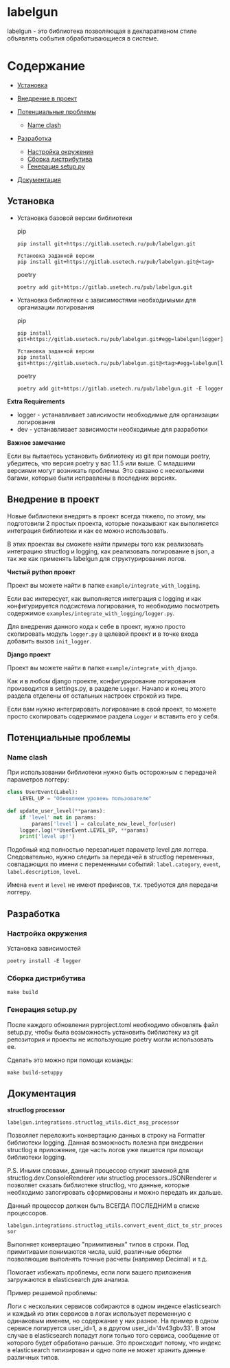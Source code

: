 labelgun
========

labelgun - это библиотека позволяющая в декларативном стиле объявлять события обрабатывающиеся в системе.


# Содержание

- [Установка](#Установка)
  
- [Внедрение в проект](#Внедрение-в-проект)
  
- [Потенциальные проблемы](#Потенциальные-проблемы)
   
   - [Name clash](#Name-clash)
   
- [Разработка](#Разработка)

    - [Настройка окружения](#Настройка-окружения)
    - [Сборка дистрибутива](#Сборка-дистрибутива)
    - [Генерация setup.py](#Генерация-setup.py)
    
- [Документация](#Документация)


<a name='Установка'></a>
## Установка

- Установка базовой версии библиотеки

  pip
  
  ```
  pip install git+https://gitlab.usetech.ru/pub/labelgun.git
  
  Установка заданной версии
  pip install git+https://gitlab.usetech.ru/pub/labelgun.git@<tag>
  ```
  
  poetry
  
  ```
  poetry add git+https://gitlab.usetech.ru/pub/labelgun.git
  ```
   
- Установка библиотеки с зависимостями необходимыми для организации логирования

  pip
  
  ```
  pip install git+https://gitlab.usetech.ru/pub/labelgun.git#egg=labelgun[logger]
  
  Установка заданной версии
  pip install git+https://gitlab.usetech.ru/pub/labelgun.git@<tag>#egg=labelgun[logger]
  ```
  
  poetry
  
  ```
  poetry add git+https://gitlab.usetech.ru/pub/labelgun.git -E logger
  ```

**Extra Requirements**

- logger - устанавливает зависимости необходимые для организации логирования
- dev - устанавливает зависимости необходимые для разработки

**Важное замечание**

Если вы пытаетесь установить библиотеку из git при помощи poetry, убедитесь, что версия poetry у вас 1.1.5 или выше.
С младшими версиями могут возникать проблемы. Это связано с несколькими багами, которые были исправлены в последних 
версиях.


<a name='Внедрение-в-проект'></a>
## Внедрение в проект

Новые библиотеки внедрять в проект всегда тяжело, по этому, мы подготовили 2 простых проекта, которые показывают как 
выполняется интеграция библиотеки и как ее можно использовать. 

В этих проектах вы сможете найти примеры того как реализовать интеграцию structlog и logging, как реализовать 
логирование в json, а так же как применять labelgun для структурирования логов.


**Чистый python проект**

Проект вы можете найти в папке `example/integrate_with_logging`. 

Если вас интересует, как выполняется интеграция с logging и как конфигурируется подсистема логирования, то необходимо 
посмотреть содержимое `examples/integrate_with_logging/logger.py`. 

Для внедрения данного кода к себе в проект, нужно просто скопировать модуль `logger.py` в целевой проект и в точке 
входа добавить вызов `init_logger`.


**Django проект**

Проект вы можете найти в папке `example/integrate_with_django`.

Как и в любом django проекте, конфигурирование логирования производится в settings.py, в разделе `Logger`. Начало и 
конец этого раздела отделены от остальных настроек строкой из тире. 

Если вам нужно интегрировать логирование в свой проект, то можете просто скопировать содержимое раздела `Logger` и 
вставить его у себя.


<a name='Потенциальные-проблемы'></a>
## Потенциальные проблемы

<a name='Name-clash'></a>
### Name clash

При использовании библиотеки нужно быть осторожным с передачей параметров логгеру:

```python
class UserEvent(Label):
    LEVEL_UP = "Обновляем уровень пользователю"

def update_user_level(**params):
    if 'level' not in params:
        params['level'] = calculate_new_level_for(user)
    logger.log(**UserEvent.LEVEL_UP, **params)
    print('level up!')
```

Подобный код полностью перезапишет параметр level для логгера. Следовательно,
нужно следить за передачей в structlog переменных, совпадающих по имени с переменными
событий: `label.category`, `event`, `label.description`, `level`.

Имена `event` и `level` не имеют префиксов, т.к. требуются для передачи логгеру.


<a name='Разработка'></a>
## Разработка

<a name='Настройка-окружения'></a>
### Настройка окружения

Установка зависимостей

```
poetry install -E logger
```

<a name='Сборка-дистрибутива'></a>
### Сборка дистрибутива

```
make build
```

<a name='Генерация-setup.py'></a>
### Генерация setup.py

После каждого обновления pyproject.toml необходимо обновлять файл setup.py, чтобы была возможность установить библиотеку
из git репозитория и проекты не использующие poetry могли использовать ее.

Сделать это можно при помощи команды:

```
make build-setuppy
```



<a name='Документация'></a>
## Документация

**structlog processor**

`labelgun.integrations.structlog_utils.dict_msg_processor`

Позволяет переложить конвертацию данных в строку на Formatter библиотеки logging. Данная возможность полезна при 
внедрении structlog в приложение, где часть логов уже пишется при помощи библиотеки logging.

P.S. Иными словами, данный процессор служит заменой для structlog.dev.ConsoleRenderer или 
structlog.processors.JSONRenderer и позволяет сказать библиотеке structlog, что данные, которые необходимо 
залогировать сформированы и можно передать их дальше.

Данный процессор должен быть ВСЕГДА ПОСЛЕДНИМ в списке процессоров.


`labelgun.integrations.structlog_utils.convert_event_dict_to_str_processor`

Выполняет конвертацию "примитивных" типов в строки. Под примитивами понимаются числа, uuid, различные обертки
позволяющие выполнять точные расчеты (например Decimal) и т.д.

Помогает избежать проблемы, если логи вашего приложения загружаются в elasticsearch для анализа.
    
Пример решаемой проблемы:

Логи с нескольких сервисов собираются в одном индексе elasticsearch и каждый из этих сервисов в логах использует
переменную с одинаковым именем, но содержание у них разное. На пример в одном сервисе логируется user_id=1, а в 
другом user_id='4v43gbv33'. В этом случае в elasticsearch попадут логи только того сервиса, сообщение от которого 
будет обработано раньше. Это происходит потому, что индекс в elasticsearch типизирован и одно поле не может хранить 
данные различных типов.

